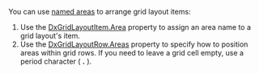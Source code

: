 You can use [named areas](https://docs.devexpress.com/Blazor/DevExpress.Blazor.DxGridLayout#use-named-areas) to arrange grid layout items:

1.  Use the [DxGridLayoutItem.Area](https://docs.devexpress.com/Blazor/DevExpress.Blazor.DxGridLayoutItem.Area) property to assign an area name to a grid layout's item.
2.  Use the [DxGridLayoutRow.Areas](https://docs.devexpress.com/Blazor/DevExpress.Blazor.DxGridLayoutRow.Areas) property to specify how to position areas within grid rows. If you need to leave a grid cell empty, use a period character ( **.** ).
